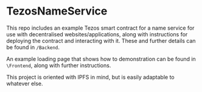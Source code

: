 # TezosNameService

This repo includes an example Tezos smart contract for a name service for use with decentralised websites/applications, along with instructions for deploying the contract and interacting with it. These and further details can be found in `/Backend`.

An example loading page that shows how to demonstration can be found in `\Frontend`, along with further instructions.

This project is oriented with IPFS in mind, but is easily adaptable to whatever else.
